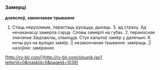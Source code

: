 ### Замерці
**дзеяслоў, закончанае трыванне**

1. Стаць нерухомым, перастаць рухацца, дыхаць. З. ад страху. Ад нечаканасці замерла сэрца. Словы замерлі на губах. 2. пераноснае значэнне Заціхаючы, спыніцца. Стук капытоў замёр у далечыні. К ночы рух на вуліцах замёр. || незакончанае трыванне: заміраць. || назоўнік: заміранне.

<a rel="author">[http://rv-blr.com/](http://rv-blr.com/slounik.jsp?letterId=0&maskId=0&pageId=1039)</a>
